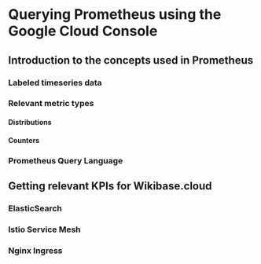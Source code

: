 # Querying Prometheus using the Google Cloud Console

## Introduction to the concepts used in Prometheus

### Labeled timeseries data

### Relevant metric types

#### Distributions

#### Counters

### Prometheus Query Language

## Getting relevant KPIs for Wikibase.cloud

### ElasticSearch

### Istio Service Mesh

### Nginx Ingress
